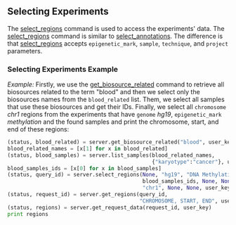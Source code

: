 ## Selecting Experiments

The [select_regions](http://deepblue.mpi-inf.mpg.de/api.php#api-select_regions) command is used to access the experiments' data.
The [select_regions](http://deepblue.mpi-inf.mpg.de/api.php#api-select_regions) command is similar to [select_annotations](http://deepblue.mpi-inf.mpg.de/api.php#api-select_annotations). The difference is that [select_regions](http://deepblue.mpi-inf.mpg.de/api.php#api-select_regions) accepts ```epigenetic_mark```, ```sample```, ```technique```, and ```project``` parameters.


### Selecting Experiments Example


*Example:*
Firstly, we use the [get_biosource_related](http://deepblue.mpi-inf.mpg.de/api.php#api-get_biosource_related) command to retrieve all biosources related to the term "blood" and then we select only the biosources names from the ```blood_related``` list.
Them, we select all samples that use these biosources and get their IDs.
Finally, we select all ```chromosome``` *chr1* regions from the experiments that have ```genome``` *hg19*, ```epigenetic_mark``` *methylation* and the found samples and print the chromosome, start, and end of these regions:

```python
(status, blood_related) = server.get_biosource_related("blood", user_key)
blood_related_names = [x[1] for x in blood_related]
(status, blood_samples) = server.list_samples(blood_related_names,
                                              {"karyotype":"cancer"}, user_key)
blood_samples_ids = [x[0] for x in blood_samples]
(status, query_id) = server.select_regions(None, "hg19", "DNA Methylation",
                                           blood_samples_ids, None, None,
                                           "chr1", None, None, user_key)
(status, request_id) = server.get_regions(query_id,
                                          "CHROMOSOME, START, END", user_key)
(status, regions) = server.get_request_data(request_id, user_key)
print regions
```
